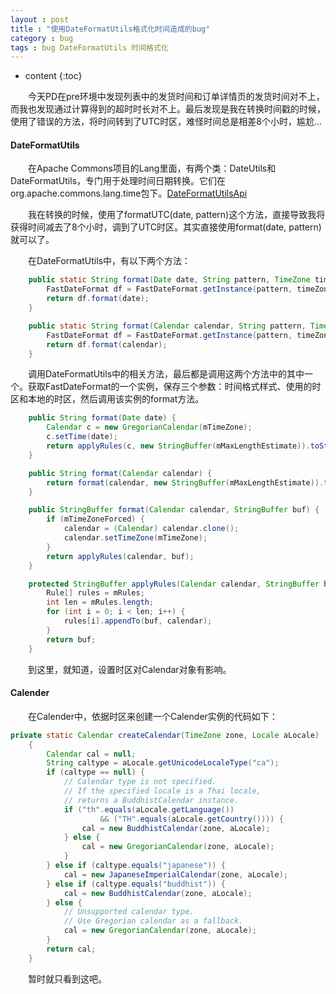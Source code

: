 ```yaml
---
layout : post
title : "使用DateFormatUtils格式化时间造成的bug"
category : bug
tags : bug DateFormatUtils 时间格式化
---
```

* content
{:toc}

　　今天PD在pre环境中发现列表中的发货时间和订单详情页的发货时间对不上，而我也发现通过计算得到的超时时长对不上。最后发现是我在转换时间戳的时候，使用了错误的方法，将时间转到了UTC时区，难怪时间总是相差8个小时，尴尬...




#### DateFormatUtils

　　在Apache Commons项目的Lang里面，有两个类：DateUtils和DateFormatUtils，专门用于处理时间日期转换。它们在org.apache.commons.lang.time包下。[DateFormatUtilsApi](http://commons.apache.org/proper/commons-lang/apidocs/org/apache/commons/lang3/time/DateFormatUtils.html)

　　我在转换的时候，使用了formatUTC(date, pattern)这个方法，直接导致我将获得时间减去了8个小时，调到了UTC时区。其实直接使用format(date, pattern)就可以了。

　　在DateFormatUtils中，有以下两个方法：

```java
	public static String format(Date date, String pattern, TimeZone timeZone, Locale locale) {
        FastDateFormat df = FastDateFormat.getInstance(pattern, timeZone, locale);
        return df.format(date);
    }

    public static String format(Calendar calendar, String pattern, TimeZone timeZone, Locale locale) {
        FastDateFormat df = FastDateFormat.getInstance(pattern, timeZone, locale);
        return df.format(calendar);
    }
```

　　调用DateFormatUtils中的相关方法，最后都是调用这两个方法中的其中一个。获取FastDateFormat的一个实例，保存三个参数：时间格式样式、使用的时区和本地的时区，然后调用该实例的format方法。

```java
	public String format(Date date) {
        Calendar c = new GregorianCalendar(mTimeZone);
        c.setTime(date);
        return applyRules(c, new StringBuffer(mMaxLengthEstimate)).toString();
    }

    public String format(Calendar calendar) {
        return format(calendar, new StringBuffer(mMaxLengthEstimate)).toString();
    }

    public StringBuffer format(Calendar calendar, StringBuffer buf) {
        if (mTimeZoneForced) {
            calendar = (Calendar) calendar.clone();
            calendar.setTimeZone(mTimeZone);
        }
        return applyRules(calendar, buf);
    }

    protected StringBuffer applyRules(Calendar calendar, StringBuffer buf) {
        Rule[] rules = mRules;
        int len = mRules.length;
        for (int i = 0; i < len; i++) {
            rules[i].appendTo(buf, calendar);
        }
        return buf;
    }
```

　　到这里，就知道，设置时区对Calendar对象有影响。

#### Calender

　　在Calender中，依据时区来创建一个Calender实例的代码如下：

```java
private static Calendar createCalendar(TimeZone zone, Locale aLocale)
    {
        Calendar cal = null;
        String caltype = aLocale.getUnicodeLocaleType("ca");
        if (caltype == null) {
            // Calendar type is not specified.
            // If the specified locale is a Thai locale,
            // returns a BuddhistCalendar instance.
            if ("th".equals(aLocale.getLanguage())
                    && ("TH".equals(aLocale.getCountry()))) {
                cal = new BuddhistCalendar(zone, aLocale);
            } else {
                cal = new GregorianCalendar(zone, aLocale);
            }
        } else if (caltype.equals("japanese")) {
            cal = new JapaneseImperialCalendar(zone, aLocale);
        } else if (caltype.equals("buddhist")) {
            cal = new BuddhistCalendar(zone, aLocale);
        } else {
            // Unsupported calendar type.
            // Use Gregorian calendar as a fallback.
            cal = new GregorianCalendar(zone, aLocale);
        }
        return cal;
    }
```

　　暂时就只看到这吧。